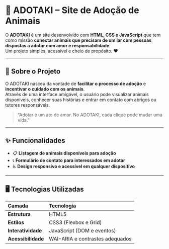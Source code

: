 # 🐶 ADOTAKI – Site de Adoção de Animais

O **ADOTAKI** é um site desenvolvido com **HTML, CSS e JavaScript** que tem como missão **conectar animais que precisam de um lar com pessoas dispostas a adotar com amor e responsabilidade**.  
Um projeto simples, acessível e cheio de propósito. ❤️

---

## 🐾 Sobre o Projeto

O ADOTAKI nasceu da vontade de **facilitar o processo de adoção** e **incentivar o cuidado com os animais**.  
Através de uma interface amigável, o usuário pode visualizar animais disponíveis, conhecer suas histórias e entrar em contato com abrigos ou tutores responsáveis.

> “Adotar é um ato de amor. No ADOTAKI, cada clique pode mudar uma vida.”

---

## ✨ Funcionalidades

- 📋 **Listagem de animais disponíveis para adoção**     
- 📞 **Formulário de contato para interessados em adotar**   
- ♿ **Design responsivo e acessível em qualquer dispositivo**

---

## 🖥️ Tecnologias Utilizadas

| Camada | Tecnologia |
|:-------|:------------|
| **Estrutura** | HTML5 |
| **Estilos** | CSS3 (Flexbox e Grid) |
| **Interatividade** | JavaScript (DOM e eventos) |
| **Acessibilidade** | WAI-ARIA e contrastes adequados |
